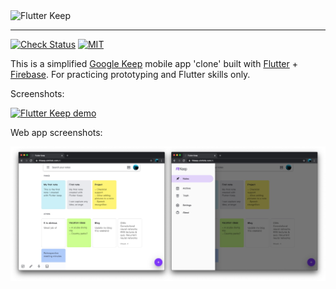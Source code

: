 <img src='artworks/flt_keep.svg' width='150' alt="Flutter Keep">

---

[![Check Status][check-badge]][check-link]
[![MIT][license-badge]][license]

This is a simplified [Google Keep] mobile app 'clone' built with [Flutter] + [Firebase]. For practicing prototyping and Flutter skills only.

Screenshots:

[![Flutter Keep demo](artworks/fltkeep_screenshots.jpg)](https://youtu.be/GXNXodzgbcM)

Web app screenshots:

[![web app screenshots](artworks/web-screenshots.jpg)][web app]

[web app]: https://fltkeep.xinthink.com
[Flutter]: https://flutter.dev
[Firebase]: https://firebase.google.com/
[Google Keep]: https://www.google.com/keep/
[check-badge]: https://github.com/xinthink/flutter-keep/workflows/check/badge.svg
[check-link]: https://github.com/xinthink/flutter-keep/actions?query=workflow%3Acheck
[license-badge]: https://img.shields.io/github/license/xinthink/flutter-keep
[license]: https://github.com/xinthink/flutter-keep/blob/master/COPYING
